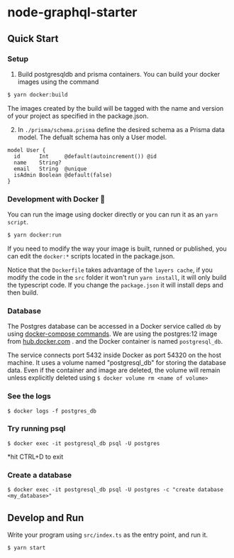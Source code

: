 # node-graphql-starter

## Quick Start

### Setup

1. Build postgresqldb and prisma containers. You can build your docker images using the command

```bash
$ yarn docker:build
```

The images created by the build will be tagged with the name and version of your project as specified in the package.json.

2. In `./prisma/schema.prisma` define the desired schema as a Prisma data model. The defualt schema has only a User model.

```prisma
model User {
  id      Int     @default(autoincrement()) @id
  name    String?
  email   String  @unique
  isAdmin Boolean @default(false)
}
```

### Development with Docker 🐳

You can run the image using docker directly or you can run it as an `yarn script`.

```bash
$ yarn docker:run
```

If you need to modify the way your image is built, runned or published, you can edit the `docker:*` scripts
located in the package.json.

Notice that the `Dockerfile` takes advantage of the `layers cache`, if you modify the code in the `src` folder it won't run `yarn install`, it will only build the typescript code. If you change the `package.json` it will install deps and then build.

### Database

The Postgres database can be accessed in a Docker service called `db` by using [docker-compose commands](https://docs.docker.com/compose/compose-file/). We are using the postgres:12 image from [hub.docker.com](https://hum.docker.com) . and the Docker container is named `postgresql_db`.

The service connects port 5432 inside Docker as port 54320 on the host machine. It uses a volume named "postgresql_db" for storing the database data. Even if the container and image are deleted, the volume will remain unless explicitly deleted using `$ docker volume rm <name of volume>`

### See the logs

`$ docker logs -f postgres_db`

### Try running psql

`$ docker exec -it postgresql_db psql -U postgres`

\*hit CTRL+D to exit

### Create a database

`$ docker exec -it postgresql_db psql -U postgres -c "create database <my_database>"`

## Develop and Run

Write your program using `src/index.ts` as the entry point, and run it.

```bash
$ yarn start
```
